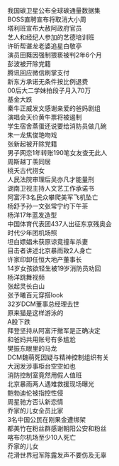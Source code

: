 我国碳卫星公布全球碳通量数据集  
BOSS直聘宣布将取消大小周  
塔利班宣布大赦阿政府官员  
艺人和经纪人参加的艺德培训班  
许昕帮谌龙老婆追星白敬亭  
演员田蕤因强制猥亵被判2年6个月  
彭波被开除党籍  
腾讯回应微信刷掌支付  
新东方承诺无条件按比例退费  
00后大二学妹拍段子月入70万  
基金大跌  
秦牛正威发文感谢亲爱的爸妈剧组  
演唱会天价黄牛票将被遏制  
学生宿舍蒸蛋还说要给消防员做几碗  
朱一龙焦俊艳吻戏  
张新起被开除党籍  
男子网恋1年转账190笔女友查无此人  
周斯越丁羡同居  
桃夭古代捞女  
人民法院审理后吴亦凡才能量刑  
湖南卫视主持人文艺工作承诺书  
阿富汗3名民众攀爬美军飞机坠亡  
杨舒予孙一文张常宁约下午茶  
杨洋17年蓝发造型  
中国体育代表团437人出征东京残奥会  
时代少年团机场照  
坦白嫖娼未获原谅竟撞车杀妻  
目击者讲述北京暴雨致2人身亡  
许家印卸任恒大地产董事长  
14岁女孩欲轻生被19岁消防员劝回  
杨洋跳舞视频  
张起灵长白山  
张予曦百元穿搭look  
32岁DCM董事总经理去世  
原来猫是这样游泳的  
A股下跌  
拜登坚持从阿富汗撤军是正确决定  
和爸妈共用账号有多尴尬  
樊振东眼里的马龙  
DCM魏萌死因疑与精神控制组织有关  
大润发涉事柜台空空如也  
消防控制室竟然用假人值班  
北京暴雨两人遇难救援现场曝光  
鲍勃迪伦被指控性侵  
周星驰方否认新恋情  
乔家的儿女全员比家  
3名中国公民在刚果金遭绑架  
都美竹在粉丝群感谢朝阳公安和粉丝  
喀布尔机场至少10人死亡  
乔家的儿女  
花滑世界冠军陈露发声不要伤及无辜  
